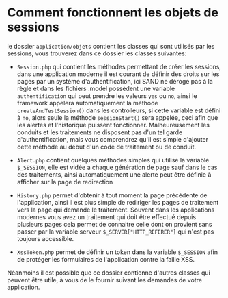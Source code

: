 # Comment fonctionnent les objets de sessions

le dossier `application/objets` contient les classes qui sont utilisés par les sessions, vous trouverez dans ce dossier les classes suivantes:

 - `Session.php` qui contient les méthodes permettant de créer les sessions, dans une application moderne il est courant de définir des droits sur les pages par un système d'authentification, ici SAND ne déroge pas à la règle et dans les fichiers .model possèdent une variable `authentification` qui peut prendre les valeurs `yes` ou `no`, ainsi le framework appelera automatiquement la méthode `createAndTestSession()` dans les controlleurs, si cette variable est défini à `no`, alors seule la méthode `sessionStart()` sera appelée, ceci afin que les alertes et l'historique puissent fonctionner.
 Malheureusement les conduits et les traitements ne disposent pas d'un tel garde d'authentification, mais vous comprendrez qu'il est simple d'ajouter cette méthode au début d'un code de traitement ou de conduit.
 
 - `Alert.php` contient quelques méthodes simples qui utilise la variable `$_SESSION`, elle est vidée a chaque génération de page sauf dans le cas des traitements, ainsi automatiquement une alerte peut être définie à afficher sur la page de redirection
 
 - `History.php` permet d'obtenir à tout moment la page précédente de l'application, ainsi il est plus simple de rediriger les pages de traitement vers la page qui demande le traitement. Souvent dans les applications modernes vous avez un traitement qui doit être effectué depuis plusieurs pages cela permet de connaitre celle dont on provient sans passer par la variable serveur `$_SERVER["HTTP_REFERER"]` qui n'est pas toujours accessible.
 
 - `XssToken.php` permet de définir un token dans la variable `$_SESSION` afin de protéger les formulaires de l'application contre la faille XSS.
 
 Néanmoins il est possible que ce dossier contienne d'autres classes qui peuvent être utile, à vous de le fournir suivant les demandes de votre application.